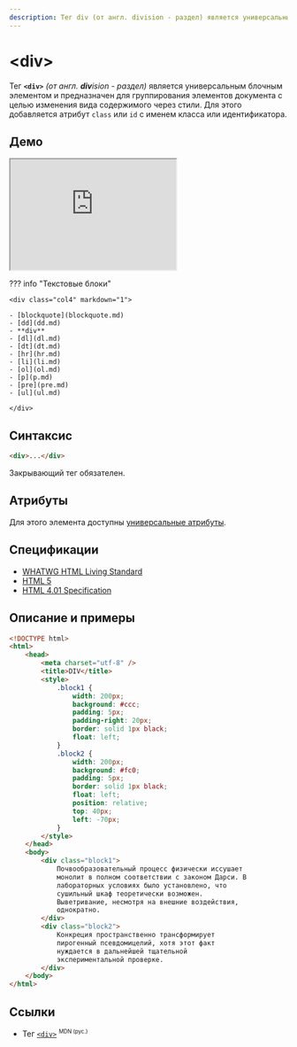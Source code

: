 ```yaml
---
description: Тег div (от англ. division - раздел) является универсальным блочным элементом и предназначен для группирования элементов документа с целью изменения вида содержимого через стили
---
```


# &lt;div&gt;

Тег **`<div>`** _(от англ. **div**ision - раздел)_ является универсальным блочным элементом и предназначен для группирования элементов документа с целью изменения вида содержимого через стили. Для этого добавляется атрибут `class` или `id` с именем класса или идентификатора.

## Демо

<iframe class="interactive is-tabbed-standard-height" height="200" src="https://interactive-examples.mdn.mozilla.net/pages/tabbed/div.html" title="MDN Web Docs Interactive Example" loading="lazy" data-readystate="complete"></iframe>

??? info "Текстовые блоки"

    <div class="col4" markdown="1">

    - [blockquote](blockquote.md)
    - [dd](dd.md)
    - **div**
    - [dl](dl.md)
    - [dt](dt.md)
    - [hr](hr.md)
    - [li](li.md)
    - [ol](ol.md)
    - [p](p.md)
    - [pre](pre.md)
    - [ul](ul.md)

    </div>

## Синтаксис

```html
<div>...</div>
```

Закрывающий тег обязателен.

## Атрибуты

Для этого элемента доступны [универсальные атрибуты](uni-attr.md).

## Спецификации

-   [WHATWG HTML Living Standard](https://html.spec.whatwg.org/multipage/grouping-content.html#the-div-element)
-   [HTML 5](http://www.w3.org/TR/html5/grouping-content.html#the-div-element)
-   [HTML 4.01 Specification](http://www.w3.org/TR/html401/struct/global.html#h-7.5.4)

## Описание и примеры

```html
<!DOCTYPE html>
<html>
    <head>
        <meta charset="utf-8" />
        <title>DIV</title>
        <style>
            .block1 {
                width: 200px;
                background: #ccc;
                padding: 5px;
                padding-right: 20px;
                border: solid 1px black;
                float: left;
            }
            .block2 {
                width: 200px;
                background: #fc0;
                padding: 5px;
                border: solid 1px black;
                float: left;
                position: relative;
                top: 40px;
                left: -70px;
            }
        </style>
    </head>
    <body>
        <div class="block1">
            Почвообразовательный процесс физически иссушает
            монолит в полном соответствии с законом Дарси. В
            лабораторных условиях было установлено, что
            сушильный шкаф теоретически возможен.
            Выветривание, несмотря на внешние воздействия,
            однократно.
        </div>
        <div class="block2">
            Конкреция пространственно трансформирует
            пирогенный псевдомицелий, хотя этот факт
            нуждается в дальнейшей тщательной
            экспериментальной проверке.
        </div>
    </body>
</html>
```

## Ссылки

-   Тег [`<div>`](https://developer.mozilla.org/ru/docs/Web/HTML/Element/div) <sup><small>MDN (рус.)</small></sup>
